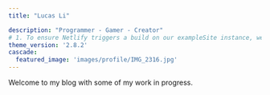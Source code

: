 ```yaml
---
title: "Lucas Li"

description: "Programmer - Gamer - Creator"
# 1. To ensure Netlify triggers a build on our exampleSite instance, we need to change a file in the exampleSite directory.
theme_version: '2.8.2'
cascade:
  featured_image: 'images/profile/IMG_2316.jpg'
---
```

Welcome to my blog with some of my work in progress.